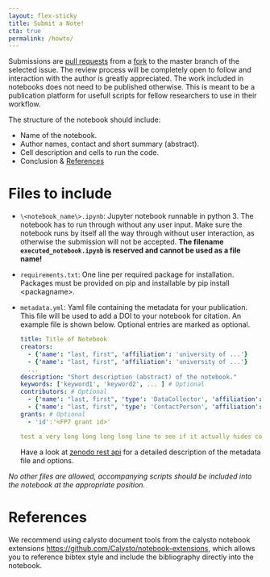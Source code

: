 ```yaml
---
layout: flex-sticky
title: Submit a Note!
cta: true
permalink: /howto/
---
```


Submissions are [pull requests](https://help.github.com/articles/about-pull-requests/) from a [fork](https://guides.github.com/activities/forking/) to the master branch of the selected issue. The review process will be completely open to follow and interaction with the author is greatly appreciated. The work included in notebooks does not need to be published otherwise. This is meant to be a publication platform for usefull scripts for fellow researchers to use in their workflow.

The structure of the notebook should include:

 - Name of the notebook.
 - Author names, contact and short summary (abstract).
 - Cell description and cells to run the code. 
 - Conclusion \& [References](#References)

# Files to include

- `\<notebook_name\>.ipynb`:
  Jupyter notebook runnable in python 3. 
  The notebook has to run through without any user input. 
  Make sure the notebook runs by itself all the way through without user interaction, as otherwise the submission will not be accepted.
  **The filename `executed_notebook.ipynb` is reserved and cannot be used as a file name!**
- `requirements.txt`:
  One line per required package for installation. Packages must be provided on pip and installable by pip install \<packagname\>.
- `metadata.yml`:
  Yaml file containing the metadata for your publication. This file will be used to add a DOI to your notebook for citation. An example file is shown below. Optional entries are marked as optional.
   
  ```yaml
  title: Title of Notebook
  creators:
    - {'name': "last, first", 'affiliation': 'university of ...'}
    - {'name': "last, first", 'affiliation': 'university of ...'}
    ...
  description: "Short description (abstract) of the notebook."
  keywords: ['keyword1', 'keyword2', ... ] # Optional
  contributors: # Optional
    - {'name': "last, first", 'type': 'DataCollector', 'affiliation': 'university of ...'}
    - {'name': "last, first", 'type': 'ContactPerson', 'affiliation': 'university of ...'}
  grants: # Optional
    - 'id':'<FP7 grant id>'

  test a very long long long long line to see if it actually hides correctly here and not over there, why is this ? i dont understand as all the styles are the same used everywhere.
  ```

  Have a look at [zenodo rest api](http://developers.zenodo.org/#restapi-rep-meta) for a detailed description of the metadata file and options.

*No other files are allowed, accompanying scripts should be included into the notebook at the appropriate position.*
  
# References
We recommend using calysto document tools from the calysto notebook extensions https://github.com/Calysto/notebook-extensions, which allows you to reference bibtex style and include the bibliography directly into the notebook. 